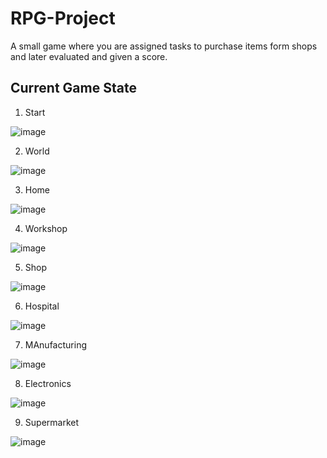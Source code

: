 
# RPG-Project

A small game where you are assigned tasks to purchase items form shops and later evaluated and given a score.
## Current Game State

1. Start

![image](https://github.com/user-attachments/assets/907a1b23-d04c-42c6-9e91-f03e11cb3c6f)


2. World

![image](https://github.com/user-attachments/assets/9ced129f-d2dc-464c-bfa2-d3473770976a)


3. Home

![image](https://github.com/user-attachments/assets/95fb7e4b-05f4-4d3f-af41-f2fd9e804dda)


4. Workshop

![image](https://github.com/user-attachments/assets/003229cf-f25d-4ae5-a7b0-8f8de85ff6c3)


5. Shop

![image](https://github.com/user-attachments/assets/41285f77-8f48-40b3-a0d7-452c4ff05e76)


6. Hospital

![image](https://github.com/user-attachments/assets/a2a0e562-bb55-43b5-9d55-8d748798b769)


7. MAnufacturing

![image](https://github.com/user-attachments/assets/8e6d2f47-d0ce-47d8-816d-b1ec28828dd4)


8. Electronics

![image](https://github.com/user-attachments/assets/4184c3cc-d344-43b2-a07a-b9cf9d0f70e8)


9. Supermarket

![image](https://github.com/user-attachments/assets/7832d0cb-5aa9-45f5-b437-4827a5c05ecf)

